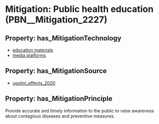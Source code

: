 # Mitigation: __Public health education__ (PBN__Mitigation_2227)

## Property: has_MitigationTechnology

* [education materials](../Technology/PBN__Technology_4344)
* [media platforms](../Technology/PBN__Technology_4345)

## Property: has_MitigationSource

* [ugolini_effects_2020](../Article/PBN__Article_90)

## Property: has_MitigationPrinciple

Provide accurate and timely information to the public to raise awareness about contagious diseases and preventive measures.

